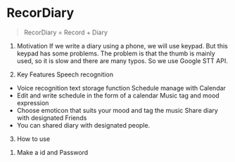 # RecorDiary
> RecorDiary = Record + Diary

1. Motivation
If we write a diary using a phone, we will use keypad. But this keypad has some problems. The problem is that the thumb is mainly used, so it is slow and there are many typos. So we use Google STT API.

2. Key Features
Speech recognition
- Voice recognition text storage function
Schedule manage with Calendar
- Edit and write schedule in the form of a calendar
Music tag and mood expression
- Choose emoticon that suits your mood and tag the music
Share diary with designated Friends
- You can shared diary with designated people.

3. How to use
1) Make a id and Password
